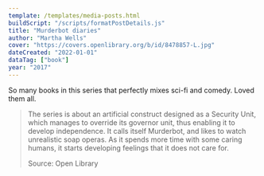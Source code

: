 ```yaml
---
template: /templates/media-posts.html
buildScript: "/scripts/formatPostDetails.js"
title: "Murderbot diaries"
author: "Martha Wells"
cover: "https://covers.openlibrary.org/b/id/8478857-L.jpg"
dateCreated: "2022-01-01"
dataTag: ["book"]
year: "2017"
---
```


So many books in this series that perfectly mixes sci-fi and comedy. Loved them all.

> The series is about an artificial construct designed as a Security Unit, which manages to override its governor unit, thus enabling it to develop independence. It calls itself Murderbot, and likes to watch unrealistic soap operas. As it spends more time with some caring humans, it starts developing feelings that it does not care for.
>
> Source: Open Library
